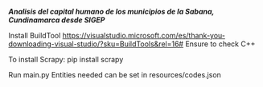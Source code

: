 ***Analisis del capital humano de los municipios de la Sabana, Cundinamarca desde SIGEP***


Install BuildTool https://visualstudio.microsoft.com/es/thank-you-downloading-visual-studio/?sku=BuildTools&rel=16#
    Ensure to check C++
    
To install Scrapy:
pip install scrapy
    
Run main.py
    Entities needed can be set in resources/codes.json
